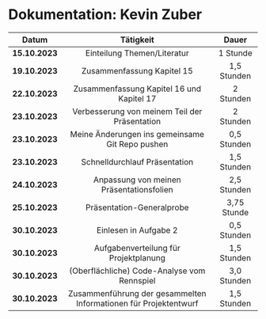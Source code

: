 # Dokumentation: Kevin Zuber

|     Datum      |                            Tätigkeit                             |    Dauer    |
|:--------------:|:----------------------------------------------------------------:|:-----------:|
| **15.10.2023** |                   Einteilung Themen/Literatur                    |  1 Stunde   | 
| **19.10.2023** |                    Zusammenfassung Kapitel 15                    | 1,5 Stunden | 
| **22.10.2023** |            Zusammenfassung Kapitel 16 und Kapitel 17             |  2 Stunden  | 
| **23.10.2023** |          Verbesserung von meinem Teil der Präsentation           |  2 Stunden  |
| **23.10.2023** |         Meine Änderungen ins gemeinsame Git Repo pushen          | 0,5 Stunden |
| **23.10.2023** |                  Schnelldurchlauf Präsentation                   | 1,5 Stunden |
| **24.10.2023** |             Anpassung von meinen Präsentationsfolien             | 2,5 Stunden | 
| **25.10.2023** |                    Präsentation-Generalprobe                     | 3,75 Stunde |
| **30.10.2023** |                      Einlesen in Aufgabe 2                       | 0,5 Stunden |
| **30.10.2023** |              Aufgabenverteilung für Projektplanung               | 1,5 Stunden |
| **30.10.2023** |           (Oberflächliche) Code-Analyse vom Rennspiel            | 3,0 Stunden |
| **30.10.2023** | Zusammenführung der gesammelten Informationen für Projektentwurf | 1,5 Stunden |
